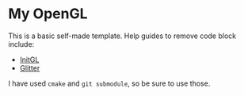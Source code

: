 # My OpenGL
This is a basic self-made template. Help guides to remove code block include:
  * [InitGL](https://github.com/aaronmjacobs/InitGL)
  * [Glitter](https://github.com/Polytonic/Glitter)

I have used `cmake` and `git submodule`, so be sure to use those.

